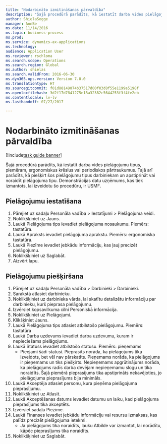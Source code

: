 ```yaml
--- 
title: "Nodarbināto izmitināšanas pārvaldība"
description: "Šajā procedūrā parādīts, kā iestatīt darba vides pielāgojumu tipus, piemēram, ergonomiskus krēslus vai periodiskos pārtraukumus."
author: ShielaSogge
manager: AnnBe
ms.date: 11/14/2016
ms.topic: business-process
ms.prod: 
ms.service: dynamics-ax-applications
ms.technology: 
audience: Application User
ms.reviewer: rschloma
ms.search.scope: Operations
ms.search.region: Global
ms.author: shielas
ms.search.validFrom: 2016-06-30
ms.dyn365.ops.version: Version 7.0.0
ms.translationtype: HT
ms.sourcegitcommit: f01d88149074b37517d00f03d8f55e1199a5198f
ms.openlocfilehash: 3d2f17d7841275e18a32382c5644253f3f4fe2eb
ms.contentlocale: lv-lv
ms.lasthandoff: 07/27/2017

---
```

# <a name="manage-worker-accommodations"></a>Nodarbināto izmitināšanas pārvaldība

[!include[task guide banner](../../../includes/task-guide-banner.md)]

Šajā procedūrā parādīts, kā iestatīt darba vides pielāgojumu tipus, piemēram, ergonomiskus krēslus vai periodiskos pārtraukumus. Tajā arī parādīts, kā piešķirt šos pielāgojumu tipus darbiniekam un apstiprināt vai noraidīt pielāgojuma tipu. Demonstrācijas datu uzņēmums, kas tiek izmantots, lai izveidotu šo procedūru, ir USMF.


## <a name="setup-accommodations"></a>Pielāgojumu iestatīšana
1. Pārejiet uz sadaļu Personāla vadība > Iestatījumi > Pielāgojuma veidi.
2. Noklikšķiniet uz Jauns.
3. Laukā Pielāgojuma tips ievadiet pielāgojuma nosaukumu. Piemērs: tastatūra.
4. Laukā Apraksts ievadiet pielāgojuma aprakstu. Piemērs: ergonomiska tastatūra.
5. Laukā Piezīme ievadiet jebkādu informāciju, kas ļauj precizēt pielāgojumu.
6. Noklikšķiniet uz Saglabāt.
7. Aizvērt lapu.

## <a name="assign-accommodations"></a>Pielāgojumu piešķiršana
1. Pārejiet uz sadaļu Personāla vadība > Darbinieki > Darbinieki.
2. Sarakstā atlasiet darbinieku.
3. Noklikšķiniet uz darbinieka vārda, lai skatītu detalizētu informāciju par darbinieku, kurš pieprasa pielāgojumu.
4. Izvērsiet kopsavilkuma cilni Personiskā informācija.
5. Noklikšķiniet uz Pielāgojumi.
6. Klikšķiniet Jauns.
7. Laukā Pielāgojuma tips atlasiet atbilstošo pielāgojumu. Piemērs: tastatūra
8. Laukā Darba uzdevums ievadiet darba uzdevumu, kuram ir nepieciešams pielāgojums.
9. Laukā Statuss ievadiet atbilstošo statusu. Piemērs: pieņemams
    * Pieejami šādi statusi. Pieprasīts norāda, ka pielāgojums tika izveidots, bet vēl nav pārskatīts. Pieņemams norāda, ka pielāgojums ir pieņemams un tiks piešķirts. Nepieņemams apgrūtinājums norāda, ka pielāgojums radīs darba devējam nepieņemamu slogu un tika noraidīts. Šajā piemērā pieprasījums tika apstiprināts nekavējoties, jo pielāgojuma pieprasījums bija minimāls.  
10. Laukā Akceptēja atlasiet personu, kura pieņēma pielāgojuma pieprasījumu.
11. Noklikšķiniet uz Atlasīt.
12. Laukā Akceptēšanas datums ievadiet datumu un laiku, kad pielāgojuma pieprasījums tika akceptēts.
13. Izvērsiet sadaļu Piezīme.
14. Laukā Finanses ievadiet jebkādu informāciju vai resursu izmaksas, kas palīdz precizēt pielāgojuma ietekmi.
    * Ja pielāgojums tika noraidīts, lauku Atbilde var izmantot, lai norādītu, kāpēc pieprasījums tika noraidīts.  
15. Noklikšķiniet uz Saglabāt.


